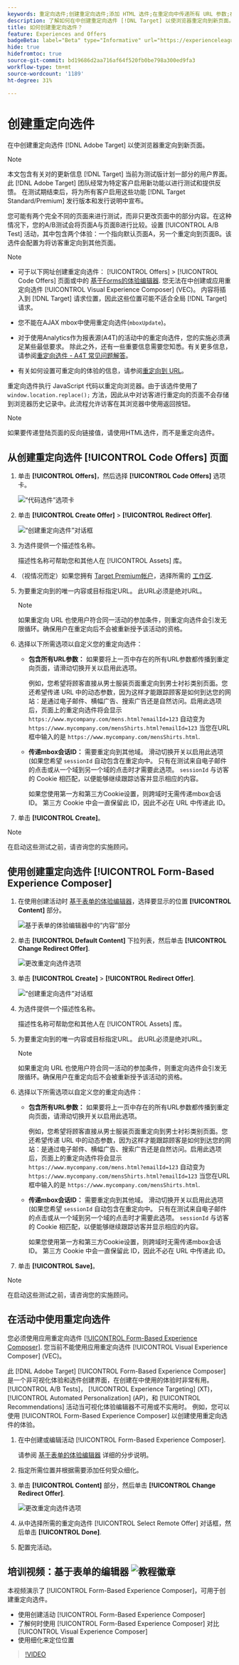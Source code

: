 ```yaml
---
keywords: 重定向选件;创建重定向选件;添加 HTML 选件;在重定向中传递所有 URL 参数;在重定向中传递 mboxSessionId（仅当要重定向到其他域时才需使用此功能）
description: 了解如何在中创建重定向选件 [!DNL Target] 以使浏览器重定向到新页面。
title: 如何创建重定向选件？
feature: Experiences and Offers
badgeBeta: label="Beta" type="Informative" url="https://experienceleague.adobe.com/docs/target/using/introduction/intro.html#beta newtab=true" tooltip=" [!DNL Adobe Target] 中有哪些 Beta 功能。"
hide: true
hidefromtoc: true
source-git-commit: bd19686d2aa716af64f520fb0be798a300ed9fa3
workflow-type: tm+mt
source-wordcount: '1189'
ht-degree: 31%

---
```


# 创建重定向选件

在中创建重定向选件 [!DNL Adobe Target] 以使浏览器重定向到新页面。

>[!NOTE]
>
>本文包含有关对的更新信息 [!DNL Target] 当前为测试版计划一部分的用户界面。 此 [!DNL Adobe Target] 团队经常为特定客户启用新功能以进行测试和提供反馈。 在测试期结束后，将为所有客户启用这些功能 [!DNL Target Standard/Premium] 发行版本和发行说明中宣布。

您可能有两个完全不同的页面来进行测试，而非只更改页面中的部分内容。在这种情况下，您的A/B测试会将页面A与页面B进行比较。设置 [!UICONTROL A/B Test] 活动，其中包含两个体验：一个指向默认页面A，另一个重定向到页面B。该选件会配置为将访客重定向到其他页面。

>[!NOTE]
>
> * 可于以下网址创建重定向选件： [!UICONTROL Offers] > [!UICONTROL Code Offers] 页面或中的 [基于Forms的体验编辑器](/help/main/c-experiences/form-experience-composer.md). 您无法在中创建或应用重定向选件 [!UICONTROL Visual Experience Composer] (VEC)。 内容将插入到 [!DNL Target] 请求位置，因此这些位置可能不适合全局 [!DNL Target] 请求。
>
>* 您不能在AJAX mbox中使用重定向选件(`mboxUpdate`)。
>
>* 对于使用Analytics作为报表源(A4T)的活动中的重定向选件，您的实施必须满足某些最低要求。 除此之外，还有一些重要信息需要您知悉。有关更多信息，请参阅[重定向选件 - A4T 常见问题解答](/help/main/c-integrating-target-with-mac/a4t/r-a4t-faq/a4t-faq-redirect-offers.md#concept_21BF213F10E1414A9DCD4A98AF207905)。
>
>* 有关如何设置可重定向的体验的信息，请参阅[重定向到 URL](/help/main/c-experiences/c-visual-experience-composer/redirect-offer.md#task_9578678D42784F5EB9638F8AC8C911FA)。

重定向选件执行 JavaScript 代码以重定向浏览器。由于该选件使用了 `window.location.replace();` 方法，因此从中对访客进行重定向的页面不会存储到浏览器历史记录中。此流程允许访客在其浏览器中使用返回按钮。

>[!NOTE]
>
>如果要传递登陆页面的反向链接值，请使用HTML选件，而不是重定向选件。

## 从创建重定向选件 [!UICONTROL Code Offers] 页面

1. 单击 **[!UICONTROL Offers]**，然后选择 **[!UICONTROL Code Offers]** 选项卡。

   ![“代码选件”选项卡](/help/main/c-experiences/c-manage-content/assets/offers-code-offers-new.png)

1. 单击 **[!UICONTROL Create Offer]** > **[!UICONTROL Redirect Offer]**.

   ![“创建重定向选件”对话框](/help/main/c-experiences/c-manage-content/assets/create-redirect-offer-new.png)

1. 为选件提供一个描述性名称。

   描述性名称可帮助您和其他人在 [!UICONTROL Assets] 库。

1. （视情况而定）如果您拥有 [Target Premium帐户](/help/main/c-intro/intro.md#premium)，选择所需的 [工作区](/help/main/administrating-target/c-user-management/property-channel/properties-overview.md##section_B82EB409B67C4D9D9D20CE30E48DB1DC).

1. 为要重定向到的唯一内容或目标指定URL。 此URL必须是绝对URL。

   >[!NOTE]
   >
   >如果重定向 URL 也使用户符合同一活动的参加条件，则重定向选件会引发无限循环。确保用户在重定向后不会被重新授予该活动的资格。

1. 选择以下所需选项以自定义您的重定向选件：

   * **包含所有URL参数：** 如果要将上一页中存在的所有URL参数都传播到重定向页面，请滑动切换开关以启用此选项。

     例如，您希望将顾客直接从男士服装页面重定向到男士衬衫类别页面。您还希望传递 URL 中的动态参数，因为这样才能跟踪顾客是如何到达您的网站：是通过电子邮件、横幅广告、搜索广告还是自然访问。启用此选项后，页面上的重定向选件将会显示 `https://www.mycompany.com/mens.html?emailId=123` 自动变为 `https://www.mycompany.com/mensShirts.html?emailId=123` 当您在URL框中输入的是 `https://www.mycompany.com/mensShirts.html`.

   * **传递mbox会话ID：** 需要重定向到其他域。 滑动切换开关以启用此选项(如果您希望 `sessionId` 自动包含在重定向中。 只有在测试来自电子邮件的点击或从一个域到另一个域的点击时才需要此选项。 `sessionId` 与访客的 Cookie 相匹配，以便能够继续跟踪访客并显示相应的内容。

     如果您使用第一方和第三方Cookie设置，则跨域时无需传递mbox会话ID。 第三方 Cookie 中会一直保留此 ID，因此不必在 URL 中传递此 ID。

1. 单击 **[!UICONTROL Create]**。

>[!NOTE]
>
>在启动这些测试之前，请咨询您的实施顾问。

## 使用创建重定向选件 [!UICONTROL Form-Based Experience Composer]

1. 在使用创建活动时 [基于表单的体验编辑器](/help/main/c-experiences/form-experience-composer.md)，选择要显示的位置 **[!UICONTROL Content]** 部分。

   ![基于表单的体验编辑器中的“内容”部分](/help/main/c-experiences/c-manage-content/assets/form-based-content.png)

1. 单击 **[!UICONTROL Default Content]** 下拉列表，然后单击 **[!UICONTROL Change Redirect Offer]**.

   ![更改重定向选件选项](/help/main/c-experiences/c-manage-content/assets/change-redirect-offer-option.png)

1. 单击 **[!UICONTROL Create]** > **[!UICONTROL Redirect Offer]**.

   ![“创建重定向选件”对话框](/help/main/c-experiences/c-manage-content/assets/create-redirect-offer.png)

1. 为选件提供一个描述性名称。

   描述性名称可帮助您和其他人在 [!UICONTROL Assets] 库。

1. 为要重定向到的唯一内容或目标指定URL。 此URL必须是绝对URL。

   >[!NOTE]
   >
   >如果重定向 URL 也使用户符合同一活动的参加条件，则重定向选件会引发无限循环。确保用户在重定向后不会被重新授予该活动的资格。

1. 选择以下所需选项以自定义您的重定向选件：

   * **包含所有URL参数：** 如果要将上一页中存在的所有URL参数都传播到重定向页面，请滑动切换开关以启用此选项。

     例如，您希望将顾客直接从男士服装页面重定向到男士衬衫类别页面。您还希望传递 URL 中的动态参数，因为这样才能跟踪顾客是如何到达您的网站：是通过电子邮件、横幅广告、搜索广告还是自然访问。启用此选项后，页面上的重定向选件将会显示 `https://www.mycompany.com/mens.html?emailId=123` 自动变为 `https://www.mycompany.com/mensShirts.html?emailId=123` 当您在URL框中输入的是 `https://www.mycompany.com/mensShirts.html`.

   * **传递mbox会话ID：** 需要重定向到其他域。 滑动切换开关以启用此选项(如果您希望 `sessionId` 自动包含在重定向中。 只有在测试来自电子邮件的点击或从一个域到另一个域的点击时才需要此选项。 `sessionId` 与访客的 Cookie 相匹配，以便能够继续跟踪访客并显示相应的内容。

     如果您使用第一方和第三方Cookie设置，则跨域时无需传递mbox会话ID。 第三方 Cookie 中会一直保留此 ID，因此不必在 URL 中传递此 ID。

1. 单击 **[!UICONTROL Save]**。

>[!NOTE]
>
>在启动这些测试之前，请咨询您的实施顾问。

## 在活动中使用重定向选件

您必须使用应用重定向选件 [[!UICONTROL Form-Based Experience Composer]](/help/main/c-experiences/form-experience-composer.md). 您当前不能使用应用重定向选件 [!UICONTROL Visual Experience Composer] (VEC)。

此 [!DNL Adobe Target] [!UICONTROL Form-Based Experience Composer] 是一个非可视化体验和选件创建界面，在创建在中使用的体验时非常有用。 [!UICONTROL A/B Tests]， [!UICONTROL Experience Targeting] (XT)， [!UICONTROL Automated Personalization] (AP)，和 [!UICONTROL Recommendations] 活动当可视化体验编辑器不可用或不实用时。 例如，您可以使用 [!UICONTROL Form-Based Experience Composer] 以创建使用重定向选件的体验。

1. 在中创建或编辑活动 [!UICONTROL Form-Based Experience Composer].

   请参阅 [基于表单的体验编辑器](/help/main/c-experiences/form-experience-composer.md) 详细的分步说明。

1. 指定所需位置并根据需要添加任何受众细化。

1. 单击 **[!UICONTROL Content]** 部分，然后单击 **[!UICONTROL Change Redirect Offer]**.

   ![更改重定向选件选项](/help/main/c-experiences/c-manage-content/assets/change-redirect-offer-option2.png)

1. 从中选择所需的重定向选件 [!UICONTROL Select Remote Offer] 对话框，然后单击 **[!UICONTROL Done]**.

1. 配置完活动。

## 培训视频：基于表单的编辑器 ![教程徽章](/help/main/assets/tutorial.png)

本视频演示了 [!UICONTROL Form-Based Experience Composer]，可用于创建重定向选件。

* 使用创建活动 [!UICONTROL Form-Based Experience Composer]
* 了解何时使用 [!UICONTROL Form-Based Experience Composer] 对比 [!UICONTROL Visual Experience Composer]
* 使用细化来定位位置

>[!VIDEO](https://video.tv.adobe.com/v/17390)